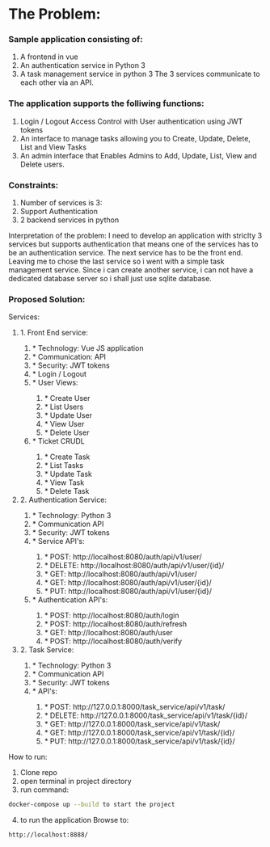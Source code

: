 The Problem:
============
### Sample application consisting of:
1. A frontend in vue
2. An authentication service in Python 3
3. A task management service in python 3
The 3 services communicate to each other via an API.

### The application supports the folliwing functions:
1. Login / Logout Access Control with User authentication using JWT tokens
2. An interface to manage tasks allowing you to Create, Update, Delete, List and View Tasks
3. An admin interface that Enables Admins to Add, Update, List, View and Delete users.

### Constraints:
1. Number of services is 3:
2. Support Authentication
3. 2 backend services in python

Interpretation of the problem:
I need to develop an application with striclty 3 services but supports authentication that means one of the services has to be an authentication service.
The next service has to be the front end. Leaving me to chose the last service so i went with a simple task management service. Since i can create another service,
i can not have a dedicated database server so i shall just use sqlite database.

### Proposed Solution:
Services:
<ol>
    <li>1. Front End service:</li>
    <ol>
        <li>* Technology: Vue JS application</li>
        <li>* Communication: API</li>
        <li>* Security: JWT tokens</li>
        <li>* Login / Logout</li>
        <li>* User Views:</li>
        <ol>
            <li>* Create User</li>
            <li>* List Users</li>
            <li>* Update User</li>
            <li>* View User</li>
            <li>* Delete User</li>
        </ol>
        <li>* Ticket CRUDL</li>
        <ol>
            <li>* Create Task</li>
            <li>* List Tasks</li>
            <li>* Update Task</li>
            <li>* View Task</li>
            <li>* Delete Task</li>
        </ol>
    </ol>
    <li>2. Authentication Service:</li>
    <ol>
        <li>* Technology: Python 3</li>
        <li>* Communication API</li>
        <li>* Security: JWT tokens</li>
        <li>* Service API's:</li>
        <ol>
            <li>* POST: http://localhost:8080/auth/api/v1/user/</li>
            <li>* DELETE: http://localhost:8080/auth/api/v1/user/{id}/</li>
            <li>* GET: http://localhost:8080/auth/api/v1/user/</li>
            <li>* GET: http://localhost:8080/auth/api/v1/user/{id}/</li>
            <li>* PUT: http://localhost:8080/auth/api/v1/user/{id}/</li>
        </ol>
        <li>* Authentication API's:</li>
        <ol>
            <li>* POST: http://localhost:8080/auth/login</li>
            <li>* POST: http://localhost:8080/auth/refresh</li>
            <li>* GET: http://localhost:8080/auth/user</li>
            <li>* POST: http://localhost:8080/auth/verify</li>
        </ol>
    </ol>
    <li>2. Task Service:</li>
    <ol>
        <li>* Technology: Python 3</li>
        <li>* Communication API</li>
        <li>* Security: JWT tokens</li>
        <li>* API's:</li>
        <ol>
            <li>* POST: http://127.0.0.1:8000/task_service/api/v1/task/</li>
            <li>* DELETE: http://127.0.0.1:8000/task_service/api/v1/task/{id}/</li>
            <li>* GET: http://127.0.0.1:8000/task_service/api/v1/task/</li>
            <li>* GET: http://127.0.0.1:8000/task_service/api/v1/task/{id}/</li>
            <li>* PUT: http://127.0.0.1:8000/task_service/api/v1/task/{id}/</li>
        </ol>
    </ol>
</ol>

How to run:
1. Clone repo
2. open terminal in project directory
3. run command:
```sh
docker-compose up --build to start the project
 ```
4. to run the application Browse to: 
```sh
http://localhost:8888/
 ```
